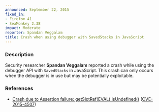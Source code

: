 ```yaml
---
announced: September 22, 2015
fixed_in:
- Firefox 41
- SeaMonkey 2.38
impact: Moderate
reporter: Spandan Veggalam
title: Crash when using debugger with SavedStacks in JavaScript
---
```


<h3>Description</h3>

<p>Security researcher <strong>Spandan Veggalam</strong> reported a crash while using the
debugger API with <code>SavedStacks</code> in JavaScript. This crash can only occurs when the debugger is in use but may be potentially exploitable. 
</p>

<h3>References</h3>

<ul>
  <li><a href="https://bugzilla.mozilla.org/show_bug.cgi?id=1192401">
       Crash due to Assertion failure: getSlotRef(EVAL).isUndefined()</a>
(<a href="http://cve.mitre.org/cgi-bin/cvename.cgi?name=CVE-2015-4507"
class="ex-ref">CVE-2015-4507</a>)</li>
</ul>



